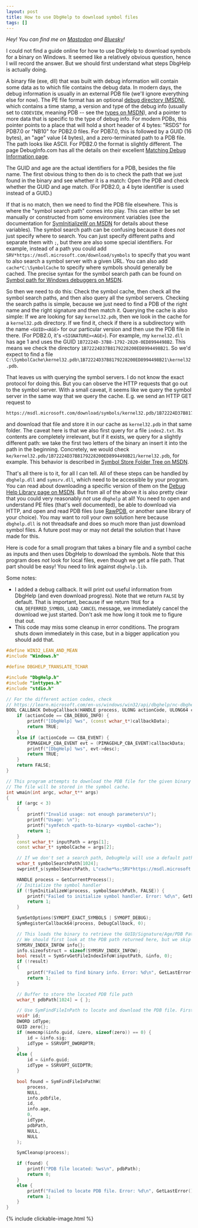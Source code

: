 ```yaml
---
layout: post
title: How to use DbgHelp to download symbol files
tags: []
---
```


_Hey! You can find me on [Mastodon](https://mastodon.gamedev.place/@sschoener) and [Bluesky](https://bsky.app/profile/sschoener.bsky.social)!_

I could not find a guide online for how to use DbgHelp to download symbols for a binary on Windows. It seemed like a relatively obvious question, hence I will record the answer. But we should first understand what steps DbgHelp is actually doing.

A binary file (exe, dll) that was built with debug information will contain some data as to which file contains the debug data. In modern days, the debug information is usually in an external PDB file (we'll ignore everything else for now). The PE file format has an optional [debug directory (MSDN)](https://learn.microsoft.com/en-us/windows/win32/debug/pe-format#debug-directory-image-only), which contains a time stamp, a version and type of the debug info (usually set to `CODEVIEW`, meaning PDB -- see the [types on MSDN](https://learn.microsoft.com/en-us/windows/win32/debug/pe-format#debug-type)), and a pointer to more data that is specific to the type of debug info. For modern PDBs, this pointer points to a place that will hold a short header of 4 bytes: "RSDS" for PDB7.0 or "NB10" for PDB2.0 files. For PDB7.0, this is followed by a GUID (16 bytes), an "age" value (4 bytes), and a zero-terminated path to a PDB file. The path looks like ASCII. For PDB2.0 the format is slightly different. The page DebugInfo.com has all the details  on their excellent [Matching Debug Information page](https://www.debuginfo.com/articles/debuginfomatch.html#debuginfosepfile).

The GUID and age are the actual identifiers for a PDB, besides the file name. The first obvious thing to then do is to check the path that we just found in the binary and see whether it is a match: Open the PDB and check whether the GUID and age match. (For PDB2.0, a 4 byte identifier is used instead of a GUID.)

If that is no match, then we need to find the PDB file elsewhere. This is where the "symbol search path" comes into play. This can either be set manually or constructed from some environment variables (see the documentation for [SymInitializeW on MSDN](https://learn.microsoft.com/en-us/windows/win32/api/dbghelp/nf-dbghelp-syminitializew) for details about these variables). The symbol search path can be confusing because it does *not* just specify where to search. You can just specify different paths and separate them with `;`, but there are also some special identifiers. For example, instead of a path you could add `SRV*https://msdl.microsoft.com/download/symbols` to specify that you want to also search a symbol server with a given URL. You can also add `cache*C:\SymbolCache` to specify where symbols should generally be cached. The precise syntax for the symbol search path can be found on [Symbol path for Windows debuggers on MSDN](https://learn.microsoft.com/en-us/windows-hardware/drivers/debugger/symbol-path).

So then we need to do this: Check the symbol cache, then check all the symbol search paths, and then also query all the symbol servers. Checking the search paths is simple, because we just need to find a PDB of the right name and the right signature and then match it. Querying the cache is also simple: If we are looking for say `kernel32.pdb`, then we look in the cache for a `kernel32.pdb` directory. If we find it, check if there is a subdirectory with the name `<GUID><AGE>` for our particular version and then use the PDB file in there. (For PDB2.0, it's `<SIGNATURE><AGE>`). For example, my `kernel32.dll` has age 1 and uses the GUID `1B72224D-37B8-1792-2820-0ED8994498B2`. This means we check the directory `1B72224D37B8179228200ED8994498B21`. So we'd expect to find a file `C:\SymbolCache\kernel32.pdb\1B72224D37B8179228200ED8994498B21\kernel32.pdb`.

That leaves us with querying the symbol servers. I do not know the exact protocol for doing this. But you can observe the HTTP requests that go out to the symbol server. With a small caveat, it seems like we query the symbol server in the same way that we query the cache. E.g. we send an HTTP GET request to
```
https://msdl.microsoft.com/download/symbols/kernel32.pdb/1B72224D37B8179228200ED8994498B21/kernel32.pdb
```
and download that file and store it in our cache as `kernel32.pdb` in that same folder. The caveat here is that we also first query for a file `index2.txt`. Its contents are completely irrelevant, but if it exists, we query for a slightly different path: we take the first two letters of the binary an insert it into the path in the beginning. Concretely, we would check `ke/kernel32.pdb/1B72224D37B8179228200ED8994498B21/kernel32.pdb`, for example. This behavior is described in [Symbol Store Folder Tree on MSDN](https://learn.microsoft.com/en-us/windows-hardware/drivers/debugger/symbol-store-folder-tree).

That's all there is to it, for all I can tell. All of these steps can be handled by `dbghelp.dll` and `symsrv.dll`, which need to be accessible by your program. You can read about downloading a specific version of them on the [Debug Help Library page on MSDN](https://learn.microsoft.com/en-us/windows/win32/debug/debug-help-library). But from all of the above it is also pretty clear that you could very reasonably _not_ use `dbghelp` at all! You need to open and understand PE files (that's well documented), be able to download via HTTP, and open and read PDB files (use [RawPDB](https://github.com/MolecularMatters/raw_pdb), or another sane library of your choice). You may want to roll your own solution here because `dbghelp.dll` is not threadsafe and does so much more than just download symbol files. A future post may or may not detail the solution that I have made for this.

Here is code for a small program that takes a binary file and a symbol cache as inputs and then uses DbgHelp to download the symbols. Note that this program does _not_ look for local files, even though we get a file path. That part should be easy! You need to link against `dbghelp.lib`.

Some notes:
 * I added a debug callback. It will print out useful information from DbgHelp (and even download progress). Note that we return `FALSE` by default. That is important, because if we return `TRUE` for a `CBA_DEFERRED_SYMBOL_LOAD_CANCEL` message, we immediately cancel the download we just started. Don't ask me how long it took me to figure that out.
 * This code may miss some cleanup in error conditions. The program shuts down immediately in this case, but in a bigger application you should add that.

```cpp
#define WIN32_LEAN_AND_MEAN
#include "Windows.h"

#define DBGHELP_TRANSLATE_TCHAR

#include "DbgHelp.h"
#include "inttypes.h"
#include "stdio.h"

// For the different action codes, check
// https://learn.microsoft.com/en-us/windows/win32/api/dbghelp/nc-dbghelp-psymbol_registered_callback
BOOL CALLBACK DebugCallback(HANDLE process, ULONG actionCode, ULONG64 callbackData, ULONG64 userContext) {
    if (actionCode == CBA_DEBUG_INFO) {
        printf("[DbgHelp] %ws", (const wchar_t*)callbackData);
        return TRUE;
    }
    else if (actionCode == CBA_EVENT) {
        PIMAGEHLP_CBA_EVENT evt = (PIMAGEHLP_CBA_EVENT)callbackData;
        printf("[DbgHelp] %ws", evt->desc);
        return TRUE;
    }
    return FALSE;
}

// This program attempts to download the PDB file for the given binary file.
// The file will be stored in the symbol cache.
int wmain(int argc, wchar_t** args)
{
    if (argc < 3)
    {
        printf("Invalid usage: not enough parameters\n");
        printf("Usage: \n");
        printf("symfetch <path-to-binary> <symbol-cache>");
        return 1;
    }
    const wchar_t* inputPath = args[1];
    const wchar_t* symbolCache = args[2];

    // If we don't set a search path, DebugHelp will use a default path constructed from environment variables.
    wchar_t symbolSearchPath[1024];
    swprintf_s(symbolSearchPath, L"cache*%s;SRV*https://msdl.microsoft.com/download/symbols", symbolCache);

    HANDLE process = GetCurrentProcess();
    // Initialize the symbol handler
    if (!SymInitializeW(process, symbolSearchPath, FALSE)) {
        printf("Failed to initialize symbol handler. Error: %d\n", GetLastError());
        return 1;
    }

    SymSetOptions(SYMOPT_EXACT_SYMBOLS | SYMOPT_DEBUG);
    SymRegisterCallback64(process, DebugCallback, 0);

    // This loads the binary to retrieve the GUID/Signature/Age/PDB Path.
    // We should first look at the PDB path returned here, but we skip this for this example.
    SYMSRV_INDEX_INFOW info{};
    info.sizeofstruct = sizeof(SYMSRV_INDEX_INFOW);
    bool result = SymSrvGetFileIndexInfoW(inputPath, &info, 0);
    if (!result)
    {
        printf("Failed to find binary info. Error: %d\n", GetLastError());
        return 1;
    }

    // Buffer to store the located PDB file path
    wchar_t pdbPath[1024] = { };

    // Use SymFindFileInPath to locate and download the PDB file. First check what data we need to put in.
    void* id;
    DWORD idType;
    GUID zero{};
    if (memcmp(&info.guid, &zero, sizeof(zero)) == 0) {
        id = &info.sig;
        idType = SSRVOPT_DWORDPTR;
    }
    else {
        id = &info.guid;
        idType = SSRVOPT_GUIDPTR;
    }

    bool found = SymFindFileInPathW(
        process,
        NULL,
        info.pdbfile,
        id,
        info.age,
        0,
        idType,
        pdbPath,
        NULL,
        NULL
    );

    SymCleanup(process);

    if (found) {
        printf("PDB file located: %ws\n", pdbPath);
        return 0;
    }
    else {
        printf("Failed to locate PDB file. Error: %d\n", GetLastError());
        return 1;
    }
}
```

{% include clickable-image.html %}